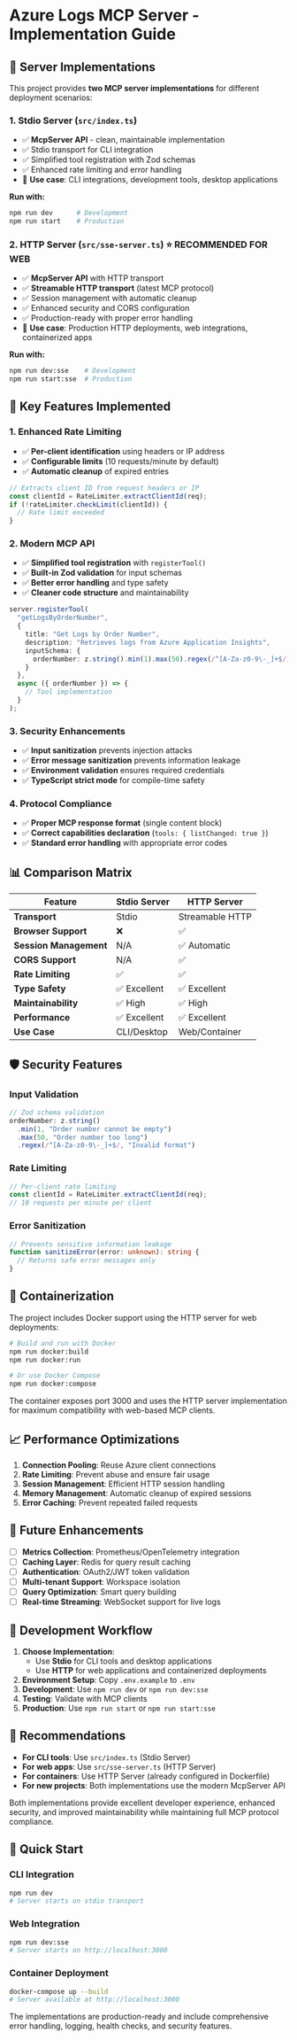 # Azure Logs MCP Server - Implementation Guide

## 🚀 **Server Implementations**

This project provides **two MCP server implementations** for different deployment scenarios:

### 1. **Stdio Server** (`src/index.ts`) 
- ✅ **McpServer API** - clean, maintainable implementation
- ✅ Stdio transport for CLI integration
- ✅ Simplified tool registration with Zod schemas
- ✅ Enhanced rate limiting and error handling
- 🎯 **Use case**: CLI integrations, development tools, desktop applications

**Run with:**
```bash
npm run dev      # Development
npm run start    # Production
```

### 2. **HTTP Server** (`src/sse-server.ts`) ⭐ **RECOMMENDED FOR WEB**
- ✅ **McpServer API** with HTTP transport
- ✅ **Streamable HTTP transport** (latest MCP protocol)
- ✅ Session management with automatic cleanup
- ✅ Enhanced security and CORS configuration
- ✅ Production-ready with proper error handling
- 🎯 **Use case**: Production HTTP deployments, web integrations, containerized apps

**Run with:**
```bash
npm run dev:sse    # Development
npm run start:sse  # Production
```

## 🔧 **Key Features Implemented**

### 1. **Enhanced Rate Limiting**
- ✅ **Per-client identification** using headers or IP address
- ✅ **Configurable limits** (10 requests/minute by default)
- ✅ **Automatic cleanup** of expired entries

```typescript
// Extracts client ID from request headers or IP
const clientId = RateLimiter.extractClientId(req);
if (!rateLimiter.checkLimit(clientId)) {
  // Rate limit exceeded
}
```

### 2. **Modern MCP API**
- ✅ **Simplified tool registration** with `registerTool()`
- ✅ **Built-in Zod validation** for input schemas
- ✅ **Better error handling** and type safety
- ✅ **Cleaner code structure** and maintainability

```typescript
server.registerTool(
  "getLogsByOrderNumber",
  {
    title: "Get Logs by Order Number",
    description: "Retrieves logs from Azure Application Insights",
    inputSchema: {
      orderNumber: z.string().min(1).max(50).regex(/^[A-Za-z0-9\-_]+$/)
    }
  },
  async ({ orderNumber }) => {
    // Tool implementation
  }
);
```

### 3. **Security Enhancements**
- ✅ **Input sanitization** prevents injection attacks
- ✅ **Error message sanitization** prevents information leakage
- ✅ **Environment validation** ensures required credentials
- ✅ **TypeScript strict mode** for compile-time safety

### 4. **Protocol Compliance**
- ✅ **Proper MCP response format** (single content block)
- ✅ **Correct capabilities declaration** (`tools: { listChanged: true }`)
- ✅ **Standard error handling** with appropriate error codes

## 📊 **Comparison Matrix**

| Feature | Stdio Server | HTTP Server |
|---------|--------------|-------------|
| **Transport** | Stdio | Streamable HTTP |
| **Browser Support** | ❌ | ✅ |
| **Session Management** | N/A | ✅ Automatic |
| **CORS Support** | N/A | ✅ |
| **Rate Limiting** | ✅ | ✅ |
| **Type Safety** | ✅ Excellent | ✅ Excellent |
| **Maintainability** | ✅ High | ✅ High |
| **Performance** | ✅ Excellent | ✅ Excellent |
| **Use Case** | CLI/Desktop | Web/Container |

## 🛡️ **Security Features**

### Input Validation
```typescript
// Zod schema validation
orderNumber: z.string()
  .min(1, "Order number cannot be empty")
  .max(50, "Order number too long")
  .regex(/^[A-Za-z0-9\-_]+$/, "Invalid format")
```

### Rate Limiting
```typescript
// Per-client rate limiting
const clientId = RateLimiter.extractClientId(req);
// 10 requests per minute per client
```

### Error Sanitization
```typescript
// Prevents sensitive information leakage
function sanitizeError(error: unknown): string {
  // Returns safe error messages only
}
```

## 🐳 **Containerization**

The project includes Docker support using the HTTP server for web deployments:

```bash
# Build and run with Docker
npm run docker:build
npm run docker:run

# Or use Docker Compose
npm run docker:compose
```

The container exposes port 3000 and uses the HTTP server implementation for maximum compatibility with web-based MCP clients.

## 📈 **Performance Optimizations**

1. **Connection Pooling**: Reuse Azure client connections
2. **Rate Limiting**: Prevent abuse and ensure fair usage
3. **Session Management**: Efficient HTTP session handling
4. **Memory Management**: Automatic cleanup of expired sessions
5. **Error Caching**: Prevent repeated failed requests

## 🔮 **Future Enhancements**

- [ ] **Metrics Collection**: Prometheus/OpenTelemetry integration
- [ ] **Caching Layer**: Redis for query result caching
- [ ] **Authentication**: OAuth2/JWT token validation
- [ ] **Multi-tenant Support**: Workspace isolation
- [ ] **Query Optimization**: Smart query building
- [ ] **Real-time Streaming**: WebSocket support for live logs

## 📝 **Development Workflow**

1. **Choose Implementation**: 
   - Use **Stdio** for CLI tools and desktop applications
   - Use **HTTP** for web applications and containerized deployments
2. **Environment Setup**: Copy `.env.example` to `.env`
3. **Development**: Use `npm run dev` or `npm run dev:sse`
4. **Testing**: Validate with MCP clients
5. **Production**: Use `npm run start` or `npm run start:sse`

## 🎯 **Recommendations**

- **For CLI tools**: Use `src/index.ts` (Stdio Server)
- **For web apps**: Use `src/sse-server.ts` (HTTP Server)
- **For containers**: Use HTTP Server (already configured in Dockerfile)
- **For new projects**: Both implementations use the modern McpServer API

Both implementations provide excellent developer experience, enhanced security, and improved maintainability while maintaining full MCP protocol compliance.

## 🚀 **Quick Start**

### CLI Integration
```bash
npm run dev
# Server starts on stdio transport
```

### Web Integration
```bash
npm run dev:sse
# Server starts on http://localhost:3000
```

### Container Deployment
```bash
docker-compose up --build
# Server available at http://localhost:3000
```

The implementations are production-ready and include comprehensive error handling, logging, health checks, and security features.